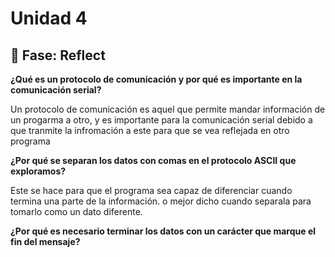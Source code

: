 # Unidad 4


## 🤔 Fase: Reflect

**¿Qué es un protocolo de comunicación y por qué es importante en la comunicación serial?**

Un protocolo de comunicación es aquel que permite mandar información de un progarma a otro, y es importante para la comunicación serial debido a que tranmite la infromación a este para que se vea reflejada en otro programa

**¿Por qué se separan los datos con comas en el protocolo ASCII que exploramos?**

Este se hace para que el programa sea capaz de diferenciar cuando termina una parte de la información. o mejor dicho cuando separala para tomarlo como un dato diferente.

**¿Por qué es necesario terminar los datos con un carácter que marque el fin del mensaje?**
